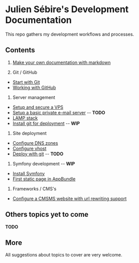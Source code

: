 # Julien Sébire's Development Documentation

This repo gathers my development workflows and processes.

## Contents

1. [Make your own documentation with markdown](doc/markdown.md)

1. Git / GitHub
  - [Start with Git](versioning/git-start.md)
  - [Working with GitHub](versioning/github.md)


1. Server management
  - [Setup and secure a VPS](server/server-security.md)
  - [Setup a basic private e-mail server](server/mail-server.md) -- **TODO**
  - [LAMP stack](server/lamp-stack.md)
  - [Install git for deployment](server/git.md) -- **WIP**

1. Site deployment
  - [Configure DNS zones](site/dns.md)
  - [Configure vhost](site/vhost.md)
  - [Deploy with git](site/git.md) -- **TODO**

1. Symfony development -- **WIP**
  - [Install Symfony](symfony/sf-install.md)
  - [First static page in AppBundle](symfony/static-page.md)


1. Frameworks / CMS's
  - [Configure a CMSMS website with url rewriting support](cmsms/cmsms-config.md)

## Others topics yet to come

**TODO**

## More

All suggestions about topics to cover are very welcome.
